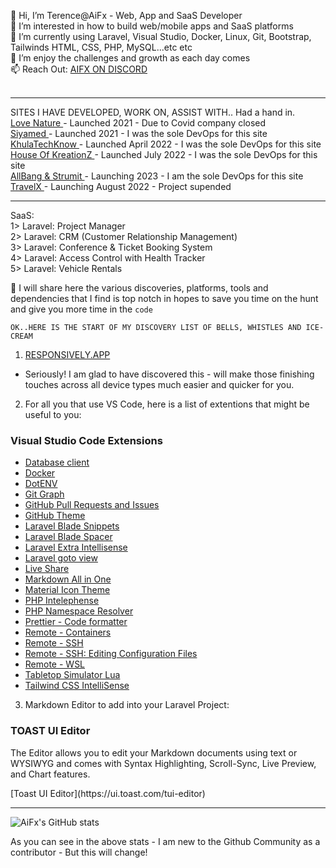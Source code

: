 👋 Hi, I’m Terence@AiFx - Web, App and SaaS Developer<br>
👀 I’m interested in how to build web/mobile apps and SaaS platforms<br>
🌱 I’m currently using Laravel, Visual Studio, Docker, Linux, Git, Bootstrap, Tailwinds HTML, CSS, PHP, MySQL...etc etc <br>
💞️ I’m enjoy the challenges and growth as each day comes<br>
📫 Reach Out: <a href="https://discord.gg/Pqd68PMYK3"> AIFX ON DISCORD </a> <br> 
<br>
<hr>

SITES I HAVE DEVELOPED, WORK ON, ASSIST WITH.. Had a hand in. <br>
<a href="https://welovenature.co.za"> Love Nature </a> - Launched 2021 - Due to Covid company closed  <br>
<a href="https://siyamed.co.za"> Siyamed </a> - Launched 2021 - I was the sole DevOps for this site <br>
<a href="https://khulatechknow.co.za"> KhulaTechKnow </a> - Launched April 2022 - I was the sole DevOps for this site  <br>
<a href="https://kreationz.co.za"> House Of KreationZ </a> - Launched July 2022 - I was the sole DevOps for this site  <br>
<a href="https://allbang.co.za"> AllBang & Strumit </a> - Launching 2023 - I am the sole DevOps for this site <br>
<a href="https://travelx.co.za"> TravelX </a> - Launching August 2022 - Project supended <br>
<hr>

SaaS: <br>
1> Laravel: Project Manager <br>
2> Laravel: CRM (Customer Relationship Management) <br>
3> Laravel: Conference & Ticket Booking System <br>
4> Laravel: Access Control with Health Tracker <br>
5> Laravel: Vehicle Rentals <br>

 
🤖 I will share here the various discoveries, platforms, tools and dependencies that I find is top notch in hopes to save you time on the hunt and give you more time in the `code`

 `OK..HERE IS THE START OF MY DISCOVERY LIST OF BELLS, WHISTLES AND ICE-CREAM`

1. <a href="https://github.com/responsively-org/responsively-app">RESPONSIVELY.APP</a> <br> 
* Seriously! I am glad to have discovered this - will make those finishing touches across all device types much easier and quicker for you.

2. For all you that use VS Code, here is a list of extentions that might be useful to you:
### Visual Studio Code Extensions

- [Database client](https://marketplace.visualstudio.com/items?itemName=cweijan.vscode-database-client2)
- [Docker](https://marketplace.visualstudio.com/items?itemName=ms-azuretools.vscode-docker)
- [DotENV](https://marketplace.visualstudio.com/items?itemName=mikestead.dotenv)
- [Git Graph](https://marketplace.visualstudio.com/items?itemName=mhutchie.git-graph)
- [GitHub Pull Requests and Issues](https://marketplace.visualstudio.com/items?itemName=GitHub.vscode-pull-request-github)
- [GitHub Theme](https://marketplace.visualstudio.com/items?itemName=GitHub.github-vscode-theme)
- [Laravel Blade Snippets](https://marketplace.visualstudio.com/items?itemName=onecentlin.laravel-blade)
- [Laravel Blade Spacer](https://marketplace.visualstudio.com/items?itemName=austenc.laravel-blade-spacer)
- [Laravel Extra Intellisense](https://marketplace.visualstudio.com/items?itemName=amiralizadeh9480.laravel-extra-intellisense)
- [Laravel goto view](https://marketplace.visualstudio.com/items?itemName=codingyu.laravel-goto-view)
- [Live Share](https://marketplace.visualstudio.com/items?itemName=MS-vsliveshare.vsliveshare)
- [Markdown All in One](https://marketplace.visualstudio.com/items?itemName=yzhang.markdown-all-in-one)
- [Material Icon Theme](https://marketplace.visualstudio.com/items?itemName=PKief.material-icon-theme)
- [PHP Intelephense](https://marketplace.visualstudio.com/items?itemName=bmewburn.vscode-intelephense-client)
- [PHP Namespace Resolver](https://marketplace.visualstudio.com/items?itemName=MehediDracula.php-namespace-resolver)
- [Prettier - Code formatter](https://marketplace.visualstudio.com/items?itemName=esbenp.prettier-vscode)
- [Remote - Containers](https://marketplace.visualstudio.com/items?itemName=ms-vscode-remote.remote-containers)
- [Remote - SSH](https://marketplace.visualstudio.com/items?itemName=ms-vscode-remote.remote-ssh)
- [Remote - SSH: Editing Configuration Files](https://marketplace.visualstudio.com/items?itemName=ms-vscode-remote.remote-ssh-edit)
- [Remote - WSL](https://marketplace.visualstudio.com/items?itemName=ms-vscode-remote.remote-wsl)
- [Tabletop Simulator Lua](https://marketplace.visualstudio.com/items?itemName=rolandostar.tabletopsimulator-lua)
- [Tailwind CSS IntelliSense](https://marketplace.visualstudio.com/items?itemName=bradlc.vscode-tailwindcss)

3. Markdown Editor to add into your Laravel Project:
### TOAST UI Editor
<p>The Editor allows you to edit your Markdown documents using text or WYSIWYG and comes with Syntax Highlighting, Scroll-Sync, Live Preview, and Chart features.</p>
[Toast UI Editor](https://ui.toast.com/tui-editor)
<hr>

![AiFx's GitHub stats](https://github-readme-stats.vercel.app/api?username=AiFxApp&show_icons=true&theme=tokyonight)
<br>
<!--[![Top Langs](https://github-readme-stats.vercel.app/api/top-langs/?username=AiFxApp&layout=compact)](https://github.com/AiFxApp/github-readme-stats)-->

As you can see in the above stats - I am new to the Github Community as a contributor - But this will change! 
